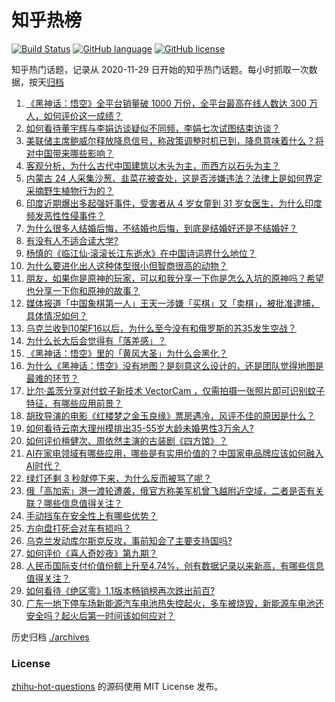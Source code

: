 # 知乎热榜
[![Build Status](https://github.com/ToWeLong/zhihu-hot-questions/workflows/CI/badge.svg)](https://github.com/ToWeLong/zhihu-hot-questions/actions)
[![GitHub language](https://img.shields.io/badge/language-golang-orange.svg)](https://golang.org/)
[![GitHub license](https://img.shields.io/github/license/ToWeLong/zhihu-hot-questions)](https://github.com/ToWeLong/zhihu-hot-questions/blob/main/LICENSE)

知乎热门话题，记录从 2020-11-29 日开始的知乎热门话题。每小时抓取一次数据，按天[归档](./archives)

<!-- BEGIN -->

1. [《黑神话：悟空》全平台销量破 1000 万份，全平台最高在线人数达 300 万人，如何评价这一成绩？](https://www.zhihu.com/question/665094646)
1. [如何看待董宇辉与李娟访谈疑似不同频，李娟七次试图结束访谈？](https://www.zhihu.com/question/664994381)
1. [美联储主席鲍威尔释放降息信号，称政策调整时机已到，降息意味着什么？将对中国带来哪些影响？](https://www.zhihu.com/question/665151892)
1. [客观分析，为什么古代中国建筑以木头为主，而西方以石头为主？](https://www.zhihu.com/question/665066285)
1. [内蒙古 24 人采集沙葱、韭菜花被查处，这是否涉嫌违法？法律上是如何界定采摘野生植物行为的？](https://www.zhihu.com/question/665013020)
1. [印度近期爆出多起强奸事件，受害者从 4 岁女童到 31 岁女医生，为什么印度频发恶性性侵事件？](https://www.zhihu.com/question/664975919)
1. [为什么很多人结婚后悔，不结婚也后悔，到底是结婚好还是不结婚好？](https://www.zhihu.com/question/664310915)
1. [有没有人不适合读大学?](https://www.zhihu.com/question/471068245)
1. [杨慎的《临江仙·滚滚长江东逝水》在中国诗词界什么地位？](https://www.zhihu.com/question/30475074)
1. [为什么要进化出人这种体型很小但智商很高的动物？](https://www.zhihu.com/question/664125871)
1. [朋友，如果你是原神的玩家，可以和我分享一下你是怎么入坑的原神吗？希望也分享一下你和原神的故事？](https://www.zhihu.com/question/665149992)
1. [媒体报道「中国象棋第一人」王天一涉嫌「买棋」又「卖棋」，被批准逮捕，具体情况如何？](https://www.zhihu.com/question/665119233)
1. [乌克兰收到10架F16以后，为什么至今没有和俄罗斯的苏35发生空战？](https://www.zhihu.com/question/664836002)
1. [为什么长大后会觉得有「落差感」？](https://www.zhihu.com/question/665021918)
1. [《黑神话：悟空》里的「黄风大圣」为什么会黑化？](https://www.zhihu.com/question/665029413)
1. [为什么《黑神话：悟空》没有地图？是刻意这么设计的，还是团队觉得地图是最难的环节？](https://www.zhihu.com/question/665052560)
1. [比尔·盖茨分享对付蚊子新技术 VectorCam ，仅需拍摄一张照片即可识别蚊子特征，有哪些应用前景？](https://www.zhihu.com/question/665017534)
1. [胡玫导演的电影《红楼梦之金玉良缘》票房遇冷，风评不佳的原因是什么？](https://www.zhihu.com/question/664960740)
1. [如何看待云南大理州摸排出35-55岁大龄未婚男性3万余人?](https://www.zhihu.com/question/665086637)
1. [如何评价檀健次、周依然主演的古装剧《四方馆》？](https://www.zhihu.com/question/665095866)
1. [AI在家电领域有哪些应用，哪些是有实用价值的？中国家电品牌应该如何融入AI时代？](https://www.zhihu.com/question/663787796)
1. [绿灯还剩 3 秒就停下来，为什么反而被骂了呢？](https://www.zhihu.com/question/663813801)
1. [俄「高加索」港一渡轮遭袭，俄官方称美军机曾飞越附近空域，二者是否有关联？哪些信息值得关注？](https://www.zhihu.com/question/665067275)
1. [手动挡车在安全性上有哪些优势？](https://www.zhihu.com/question/664518952)
1. [方向盘打死会对车有损吗？](https://www.zhihu.com/question/664271894)
1. [乌克兰发动库尔斯克反攻，事前知会了主要支持国吗?](https://www.zhihu.com/question/664876821)
1. [如何评价《喜人奇妙夜》第九期？](https://www.zhihu.com/question/665061107)
1. [人民币国际支付价值份额上升至4.74%，创有数据记录以来新高，有哪些信息值得关注？](https://www.zhihu.com/question/665068593)
1. [如何看待《绝区零》1.1版本畅销榜再次跌出前百?](https://www.zhihu.com/question/665032504)
1. [广东一地下停车场新能源汽车电池热失控起火，多车被烧毁，新能源车电池还安全吗？起火后第一时间该如何应对？](https://www.zhihu.com/question/664749904)

<!-- END -->

历史归档 [./archives](./archives)


### License
[zhihu-hot-questions](https://github.com/towelong/zhihu-hot-questions) 的源码使用 MIT License 发布。